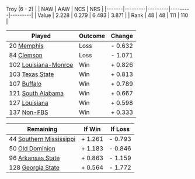 Troy (6 - 2)
|       |   NAW   |   AAW   |   NCS   |   NRS   |
|-------|---------|---------|---------|---------|
| Value |   2.228 |   0.279 |   6.483 |   3.871 |
| Rank  |      48 |      48 |     111 |     110 |

| Played                    | Outcome    |  Change  |
|---------------------------|------------|----------|
|  20 [Memphis               ](Memphis.md)| Loss       | -  0.632 |
|  84 [Clemson               ](Clemson.md)| Loss       | -  1.071 |
| 102 [Louisiana-Monroe      ](LouisianaMonroe.md)| Win        | +  0.826 |
| 103 [Texas State           ](TexasState.md)| Win        | +  0.813 |
| 107 [Buffalo               ](Buffalo.md)| Win        | +  0.789 |
| 121 [South Alabama         ](SouthAlabama.md)| Win        | +  0.667 |
| 127 [Louisiana             ](Louisiana.md)| Win        | +  0.598 |
| 137 [Non-FBS               ](NonFBS.md)| Win        | +  0.333 |

| Remaining                 |  If Win  |  If Loss |
|---------------------------|----------|----------|
|  44 [Southern Mississippi  ](SouthernMississippi.md)| +  1.261 | -  0.793 |
|  50 [Old Dominion          ](OldDominion.md)| +  1.183 | -  0.846 |
|  96 [Arkansas State        ](ArkansasState.md)| +  0.863 | -  1.159 |
| 128 [Georgia State         ](GeorgiaState.md)| +  0.564 | -  1.772 |

